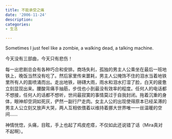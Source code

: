 ```yaml
---
title: 不能承受之痛
date: '2006-11-24'
description:
categories:
- 生活

---
```

Sometimes I just feel like a zombie, a walking dead, a talking machine.

今天没有三部曲，今天只有悲伤！

每一出悲剧总会有各种巧合和安排。商场失利，孤独的男主人公乘坐在最后一班地铁上，晚饭当然没有吃了。然后家里传来噩耗，男主人公掩饰不住的泪水当着地铁里所有人的面喷涌而出。走出地铁，磅礴大雨，雨水和泪水打湿了脸，白天的疲惫立刻显现出来。腰酸背痛手抽筋，步伐也小到最没有效率的程度。任何人的电话都不想接，任何人的话都不想听，世间最寂寞的事情莫过于自我封闭。拖着沉重的身体，眼神却空洞如死灰，俨然一副行尸走肉。女主人公的出现使得原本已经呆滞的男主人公立刻又放声大哭，两人互相依偎着以维持着挪大世界唯一一丝温暖的空间……

神情恍惚，头痛，目眩，手上也起了鸡皮疙瘩，不仅如此还说错了话（Mira真对不起啊）。
